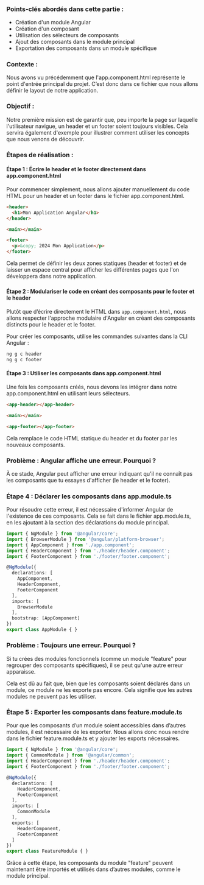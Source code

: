 ### Points-clés abordés dans cette partie :
- Création d'un module Angular
- Création d'un composant
- Utilisation des sélecteurs de composants
- Ajout des composants dans le module principal
- Exportation des composants dans un module spécifique

#####

### Contexte :
Nous avons vu précédemment que l'app.component.html représente le point d'entrée principal du projet. C’est donc dans ce fichier que nous allons définir le layout de notre application.

#####

### Objectif :
Notre première mission est de garantir que, peu importe la page sur laquelle l'utilisateur navigue, un header et un footer soient toujours visibles. Cela servira également d'exemple pour illustrer comment utiliser les concepts que nous venons de découvrir.

### Étapes de réalisation :

#### Étape 1 : Écrire le header et le footer directement dans app.component.html

Pour commencer simplement, nous allons ajouter manuellement du code HTML pour un header et un footer dans le fichier app.component.html.

```html
<header>
  <h1>Mon Application Angular</h1>
</header>

<main></main>

<footer>
  <p>&copy; 2024 Mon Application</p>
</footer>
```
Cela permet de définir les deux zones statiques (header et footer) et de laisser un espace central pour afficher les différentes pages que l'on développera dans notre application.

#####

#### Étape 2 : Modulariser le code en créant des composants pour le footer et le header
Plutôt que d’écrire directement le HTML dans `app.component.html`, nous allons respecter l'approche modulaire d'Angular en créant des composants distincts pour le header et le footer.

Pour créer les composants, utilise les commandes suivantes dans la CLI Angular :

```bash
ng g c header
ng g c footer
```

#### Étape 3 : Utiliser les composants dans app.component.html
Une fois les composants créés, nous devons les intégrer dans notre app.component.html en utilisant leurs sélecteurs.

```html
<app-header></app-header>

<main></main>

<app-footer></app-footer>
```

Cela remplace le code HTML statique du header et du footer par les nouveaux composants.

#####

### Problème : Angular affiche une erreur. Pourquoi ?
À ce stade, Angular peut afficher une erreur indiquant qu'il ne connaît pas les composants que tu essayes d'afficher (le header et le footer).

#####

### Étape 4 : Déclarer les composants dans app.module.ts
Pour résoudre cette erreur, il est nécessaire d'informer Angular de l'existence de ces composants. Cela se fait dans le fichier app.module.ts, en les ajoutant à la section des déclarations du module principal.

```ts
import { NgModule } from '@angular/core';
import { BrowserModule } from '@angular/platform-browser';
import { AppComponent } from './app.component';
import { HeaderComponent } from './header/header.component';
import { FooterComponent } from './footer/footer.component';

@NgModule({
  declarations: [
    AppComponent,
    HeaderComponent,
    FooterComponent
  ],
  imports: [
    BrowserModule
  ],
  bootstrap: [AppComponent]
})
export class AppModule { }
```

#####

### Problème : Toujours une erreur. Pourquoi ?
Si tu crées des modules fonctionnels (comme un module "feature" pour regrouper des composants spécifiques), il se peut qu'une autre erreur apparaisse. 

Cela est dû au fait que, bien que les composants soient déclarés dans un module, ce module ne les exporte pas encore. Cela signifie que les autres modules ne peuvent pas les utiliser.

#####

### Étape 5 : Exporter les composants dans feature.module.ts
Pour que les composants d’un module soient accessibles dans d’autres modules, il est nécessaire de les exporter. Nous allons donc nous rendre dans le fichier feature.module.ts et y ajouter les exports nécessaires.

```ts
import { NgModule } from '@angular/core';
import { CommonModule } from '@angular/common';
import { HeaderComponent } from './header/header.component';
import { FooterComponent } from './footer/footer.component';

@NgModule({
  declarations: [
    HeaderComponent,
    FooterComponent
  ],
  imports: [
    CommonModule
  ],
  exports: [
    HeaderComponent,
    FooterComponent
  ]
})
export class FeatureModule { }
```

Grâce à cette étape, les composants du module "feature" peuvent maintenant être importés et utilisés dans d’autres modules, comme le module principal.

#####